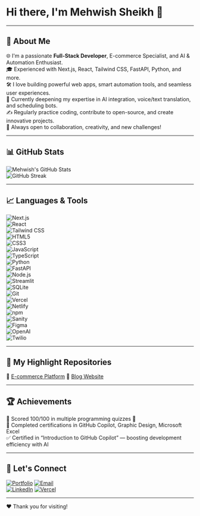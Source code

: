 # Hi there, I'm Mehwish Sheikh 👋  

<!-- Typing SVG Placeholder - Top Intro Animation -->
<!--
  Replace this comment with your Typing SVG code or GIF link.
  Example: 
  <img src="https://readme-typing-svg.demolab.com?font=Fira+Code&size=24&pause=1000&color=00F&width=435&lines=Full-Stack+Developer;AI+Enthusiast;Automation+Specialist" alt="Typing SVG"/>
-->

---

## 🚀 About Me
🌐 I'm a passionate **Full-Stack Developer**, E-commerce Specialist, and AI & Automation Enthusiast.  
🎓 Experienced with Next.js, React, Tailwind CSS, FastAPI, Python, and more.  
🛠️ I love building powerful web apps, smart automation tools, and seamless user experiences.  
🧠 Currently deepening my expertise in AI integration, voice/text translation, and scheduling bots.  
✍️ Regularly practice coding, contribute to open-source, and create innovative projects.  
🌟 Always open to collaboration, creativity, and new challenges!

---

## 📊 GitHub Stats

![Mehwish's GitHub Stats](https://github-readme-stats.vercel.app/api?username=MehwishSheikh&show_icons=true&theme=radical)  
![GitHub Streak](https://github-readme-streak-stats.herokuapp.com/?user=MehwishSheikh&theme=radical)

---

## 📈 Languages & Tools

![Next.js](https://img.shields.io/badge/Next.js-000?logo=nextdotjs&logoColor=white)  
![React](https://img.shields.io/badge/React-20232A?logo=react&logoColor=61DAFB)  
![Tailwind CSS](https://img.shields.io/badge/TailwindCSS-06B6D4?logo=tailwindcss&logoColor=white)  
![HTML5](https://img.shields.io/badge/HTML5-E34F26?logo=html5&logoColor=white)  
![CSS3](https://img.shields.io/badge/CSS3-1572B6?logo=css3&logoColor=white)  
![JavaScript](https://img.shields.io/badge/JavaScript-F7DF1E?logo=javascript&logoColor=black)  
![TypeScript](https://img.shields.io/badge/TypeScript-3178C6?logo=typescript&logoColor=white)  
![Python](https://img.shields.io/badge/Python-3776AB?logo=python&logoColor=white)  
![FastAPI](https://img.shields.io/badge/FastAPI-009688?logo=fastapi&logoColor=white)  
![Node.js](https://img.shields.io/badge/Node.js-339933?logo=node.js&logoColor=white)  
![Streamlit](https://img.shields.io/badge/Streamlit-FF4B4B?logo=streamlit&logoColor=white)  
![SQLite](https://img.shields.io/badge/SQLite-003B57?logo=sqlite&logoColor=white)  
![Git](https://img.shields.io/badge/Git-F05032?logo=git&logoColor=white)  
![Vercel](https://img.shields.io/badge/Vercel-000?logo=vercel&logoColor=white)  
![Netlify](https://img.shields.io/badge/Netlify-00C7B7?logo=netlify&logoColor=white)  
![npm](https://img.shields.io/badge/npm-CB3837?logo=npm&logoColor=white)  
![Sanity](https://img.shields.io/badge/Sanity-EF2D5E?logo=sanity&logoColor=white)  
![Figma](https://img.shields.io/badge/Figma-F24E1E?logo=figma&logoColor=white)  
![OpenAI](https://img.shields.io/badge/OpenAI-412991?logo=openai&logoColor=white)  
![Twilio](https://img.shields.io/badge/Twilio-FF2D55?logo=twilio&logoColor=white)

---

## 📂 My Highlight Repositories
 
🔹 [E-commerce Platform]([https://github.com/MehwishSheikh/ecommerce-platform](https://github.com/MehwishSheikh15/DAY_6_STAGING_Comforty))  
🔹 [Blog Website]([https://github.com/MehwishSheikh/blog-website](https://github.com/MehwishSheikh15/Dynamic-Blog))  
  

---

## 🏆 Achievements

🥇 Scored 100/100 in multiple programming quizzes 💯  
📜 Completed certifications in GitHub Copilot, Graphic Design, Microsoft Excel  
✅ Certified in “Introduction to GitHub Copilot” — boosting development efficiency with AI  

---

## 🔗 Let's Connect

[![Portfolio](https://img.shields.io/badge/Portfolio-0078D4?logo=github&logoColor=white)]([https://yourportfolio.com](https://tailwind-portfolio-lac.vercel.app/))  
[![Email](https://img.shields.io/badge/Email-D14836?logo=gmail&logoColor=white)](mailto:mehwishsheikh451sheikh@gmail.com)  
[![LinkedIn](https://img.shields.io/badge/LinkedIn-0A66C2?logo=linkedin&logoColor=white)]([https://linkedin.com/in/yourprofile](https://www.linkedin.com/in/mehwish-sheikh-9871442b6/))  
[![Vercel](https://img.shields.io/badge/Vercel-000?logo=vercel&logoColor=white)]([https://vercel.com/yourprofile](https://vercel.com/mehwish-sheikhs-projects))

---

<!-- Typing SVG Placeholder - Bottom Outro Animation -->
<!--
  Replace this comment with your Typing SVG code or GIF link.
  Example: 
  <img src="https://readme-typing-svg.demolab.com?font=Fira+Code&size=24&pause=1000&color=00F&width=435&lines=Thanks+for+Stopping+By!;Let's+Connect+and+Build+Together" alt="Typing SVG"/>
-->

❤️ Thank you for visiting!







